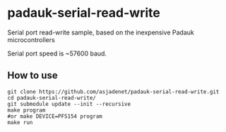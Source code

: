 # padauk-serial-read-write
Serial port read-write sample, based on the inexpensive Padauk microcontrollers

Serial port speed is ~57600 baud.

## How to use

    git clone https://github.com/asjadenet/padauk-serial-read-write.git
	cd padauk-serial-read-write/
    git submodule update --init --recursive
	make program 
	#or make DEVICE=PFS154 program
	make run
